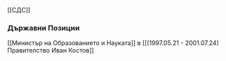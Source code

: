 [[СДС]]

### Държавни Позиции
[[Министър на Образованието и Науката]] в [[(1997.05.21 - 2001.07.24) Правителство Иван Костов]]